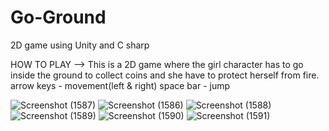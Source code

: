 # Go-Ground
2D game using Unity and C sharp

HOW TO PLAY -->
This is a 2D game where the girl character has to go inside the ground to collect coins and she have to protect herself from fire.
arrow keys - movement(left & right)
space bar - jump

![Screenshot (1587)](https://user-images.githubusercontent.com/88032311/200586877-612cd245-72d0-4fdc-af4a-def7adf64438.png)
![Screenshot (1586)](https://user-images.githubusercontent.com/88032311/200586893-f31f63a3-585c-40f1-af72-15026bbc2481.png)
![Screenshot (1588)](https://user-images.githubusercontent.com/88032311/200586902-6d925a21-8a7e-486a-9a59-d9da2eb5ed6d.png)
![Screenshot (1589)](https://user-images.githubusercontent.com/88032311/200586906-1b0c5f0f-ae48-4c3f-9b72-8ead788baded.png)
![Screenshot (1590)](https://user-images.githubusercontent.com/88032311/200586918-846d486a-ef21-4143-bfe6-5331024a4232.png)
![Screenshot (1591)](https://user-images.githubusercontent.com/88032311/200586927-3bac6a11-7508-417f-a7f8-42ba42b319cf.png)
